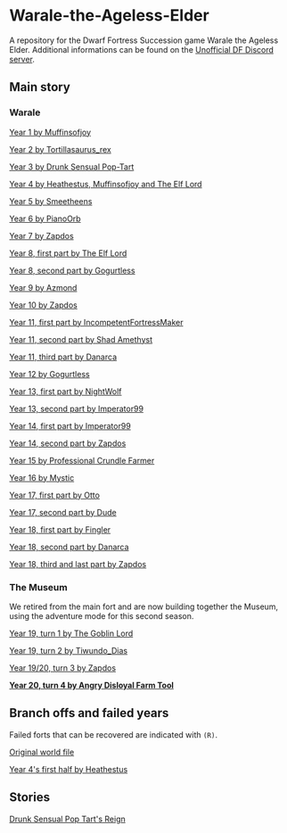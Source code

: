 # Warale-the-Ageless-Elder

A repository for the Dwarf Fortress Succession game Warale the Ageless Elder.
Additional informations can be found on the [Unofficial DF Discord server](https://discord.gg/CvAEMWx).

<!-- Overlapping years' tags are marked with the starting year's number -->

## Main story

### Warale

[Year 1 by Muffinsofjoy](https://github.com/Danarca/Warale-the-Ageless-Elder/archive/v1.0.zip)

[Year 2 by Tortillasaurus\_rex](https://github.com/Danarca/Warale-the-Ageless-Elder/archive/v2.0.zip)

[Year 3 by Drunk Sensual Pop-Tart](https://github.com/Danarca/Warale-the-Ageless-Elder/archive/v3.0.zip)

[Year 4 by Heathestus, Muffinsofjoy and The Elf Lord](https://github.com/Danarca/Warale-the-Ageless-Elder/archive/v4.0.zip)

[Year 5 by Smeetheens](https://github.com/Danarca/Warale-the-Ageless-Elder/archive/v5.0.zip)

[Year 6 by PianoOrb](https://github.com/Danarca/Warale-the-Ageless-Elder/archive/v6.0.zip)

[Year 7 by Zapdos](https://github.com/Danarca/Warale-the-Ageless-Elder/archive/v7.0.zip)

[Year 8, first part by The Elf Lord](https://github.com/Danarca/Warale-the-Ageless-Elder/archive/v8.0.zip)

[Year 8, second part by Gogurtless](https://github.com/Danarca/Warale-the-Ageless-Elder/archive/v8.1.zip)

[Year 9 by Azmond](https://github.com/Danarca/Warale-the-Ageless-Elder/archive/v9.0.zip)

[Year 10 by Zapdos](https://github.com/Danarca/Warale-the-Ageless-Elder/archive/v10.0.zip)

[Year 11, first part by IncompetentFortressMaker](https://github.com/Danarca/Warale-the-Ageless-Elder/archive/v11.0.zip)

[Year 11, second part by Shad Amethyst](https://github.com/Danarca/Warale-the-Ageless-Elder/archive/v11.1.zip)

[Year 11, third part by Danarca](https://github.com/Danarca/Warale-the-Ageless-Elder/archive/v11.2.zip)

[Year 12 by Gogurtless](https://github.com/Danarca/Warale-the-Ageless-Elder/archive/v12.0.zip)

[Year 13, first part by NightWolf](https://github.com/Danarca/Warale-the-Ageless-Elder/archive/v13.0.zip)

[Year 13, second part by Imperator99](https://github.com/Danarca/Warale-the-Ageless-Elder/archive/v13.1.zip)

[Year 14, first part by Imperator99](https://github.com/Danarca/Warale-the-Ageless-Elder/archive/v14.0.zip)

[Year 14, second part by Zapdos](https://github.com/Danarca/Warale-the-Ageless-Elder/archive/v14.1.zip)

[Year 15 by Professional Crundle Farmer](https://github.com/Danarca/Warale-the-Ageless-Elder/archive/v15.0.zip)

[Year 16 by Mystic](https://github.com/Danarca/Warale-the-Ageless-Elder/archive/v16.0.zip)

[Year 17, first part by Otto](https://github.com/Danarca/Warale-the-Ageless-Elder/archive/v17.0.zip)

[Year 17, second part by Dude](https://github.com/Danarca/Warale-the-Ageless-Elder/archive/v17.1.zip)

[Year 18, first part by Fingler](https://github.com/Danarca/Warale-the-Ageless-Elder/archive/v18.0.zip)

[Year 18, second part by Danarca](https://github.com/Danarca/Warale-the-Ageless-Elder/archive/v18.1.zip)

[Year 18, third and last part by Zapdos](https://github.com/Danarca/Warale-the-Ageless-Elder/archive/v18.2.zip)

### The Museum

We retired from the main fort and are now building together the Museum, using the adventure mode for this second season.

[Year 19, turn 1 by The Goblin Lord](https://github.com/Danarca/Warale-the-Ageless-Elder/archive/v19.0.zip)

[Year 19, turn 2 by Tiwundo_Dias](https://github.com/Danarca/Warale-the-Ageless-Elder/archive/v19.1.zip)

[Year 19/20, turn 3 by Zapdos](https://github.com/Danarca/Warale-the-Ageless-Elder/archive/v19.2.zip)

[**Year 20, turn 4 by Angry Disloyal Farm Tool**](https://github.com/Danarca/Warale-the-Ageless-Elder/archive/v20.0.zip)

## Branch offs and failed years

Failed forts that can be recovered are indicated with `(R)`.

[Original world file](https://drive.google.com/file/d/1wkG--K682CWJ_JfA8m0gdLplXQpbHM2d/view)

[Year 4's first half by Heathestus](https://drive.google.com/file/d/1-KkkyN_xbEiKYgyZn-jpm2X-v7aG0bbC/view)

## Stories

[Drunk Sensual Pop Tart's Reign](stories/drunk_sensual_poptart.md)

